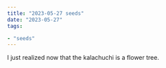```yaml
---
title: "2023-05-27 seeds"
date: "2023-05-27"
tags:

- "seeds"
---
```


I just realized now that the kalachuchi is a flower tree.